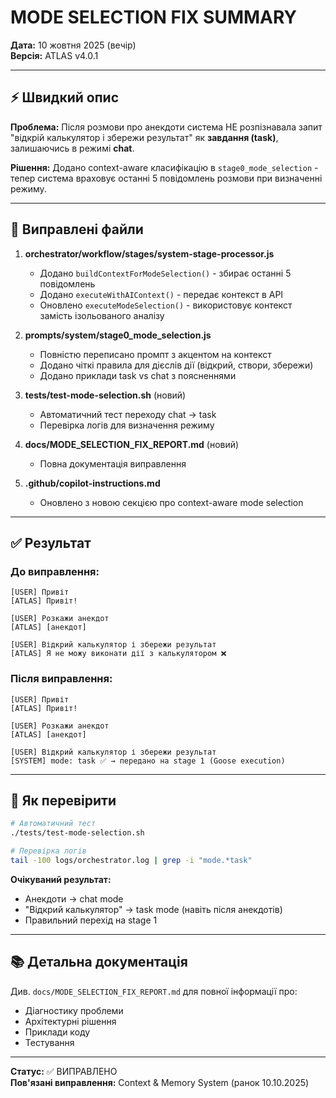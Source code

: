 # MODE SELECTION FIX SUMMARY

**Дата:** 10 жовтня 2025 (вечір)  
**Версія:** ATLAS v4.0.1

---

## ⚡ Швидкий опис

**Проблема:** Після розмови про анекдоти система НЕ розпізнавала запит "відкрій калькулятор і збережи результат" як **завдання (task)**, залишаючись в режимі **chat**.

**Рішення:** Додано context-aware класифікацію в `stage0_mode_selection` - тепер система враховує останні 5 повідомлень розмови при визначенні режиму.

---

## 🔧 Виправлені файли

1. **orchestrator/workflow/stages/system-stage-processor.js**
   - Додано `buildContextForModeSelection()` - збирає останні 5 повідомлень
   - Додано `executeWithAIContext()` - передає контекст в API
   - Оновлено `executeModeSelection()` - використовує контекст замість ізольованого аналізу

2. **prompts/system/stage0_mode_selection.js**
   - Повністю переписано промпт з акцентом на контекст
   - Додано чіткі правила для дієслів дії (відкрий, створи, збережи)
   - Додано приклади task vs chat з поясненнями

3. **tests/test-mode-selection.sh** (новий)
   - Автоматичний тест переходу chat → task
   - Перевірка логів для визначення режиму

4. **docs/MODE_SELECTION_FIX_REPORT.md** (новий)
   - Повна документація виправлення

5. **.github/copilot-instructions.md**
   - Оновлено з новою секцією про context-aware mode selection

---

## ✅ Результат

### До виправлення:
```
[USER] Привіт
[ATLAS] Привіт!

[USER] Розкажи анекдот
[ATLAS] [анекдот]

[USER] Відкрий калькулятор і збережи результат
[ATLAS] Я не можу виконати дії з калькулятором ❌
```

### Після виправлення:
```
[USER] Привіт
[ATLAS] Привіт!

[USER] Розкажи анекдот
[ATLAS] [анекдот]

[USER] Відкрий калькулятор і збережи результат
[SYSTEM] mode: task ✅ → передано на stage 1 (Goose execution)
```

---

## 🧪 Як перевірити

```bash
# Автоматичний тест
./tests/test-mode-selection.sh

# Перевірка логів
tail -100 logs/orchestrator.log | grep -i "mode.*task"
```

**Очікуваний результат:**
- Анекдоти → chat mode
- "Відкрий калькулятор" → task mode (навіть після анекдотів)
- Правильний перехід на stage 1

---

## 📚 Детальна документація

Див. `docs/MODE_SELECTION_FIX_REPORT.md` для повної інформації про:
- Діагностику проблеми
- Архітектурні рішення
- Приклади коду
- Тестування

---

**Статус:** ✅ ВИПРАВЛЕНО  
**Пов'язані виправлення:** Context & Memory System (ранок 10.10.2025)
